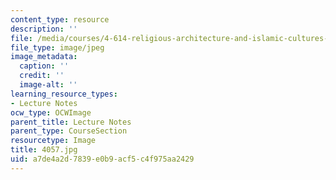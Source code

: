 ```yaml
---
content_type: resource
description: ''
file: /media/courses/4-614-religious-architecture-and-islamic-cultures-fall-2002/a7de4a2d7839e0b9acf5c4f975aa2429_4057.jpg
file_type: image/jpeg
image_metadata:
  caption: ''
  credit: ''
  image-alt: ''
learning_resource_types:
- Lecture Notes
ocw_type: OCWImage
parent_title: Lecture Notes
parent_type: CourseSection
resourcetype: Image
title: 4057.jpg
uid: a7de4a2d-7839-e0b9-acf5-c4f975aa2429
---
```

